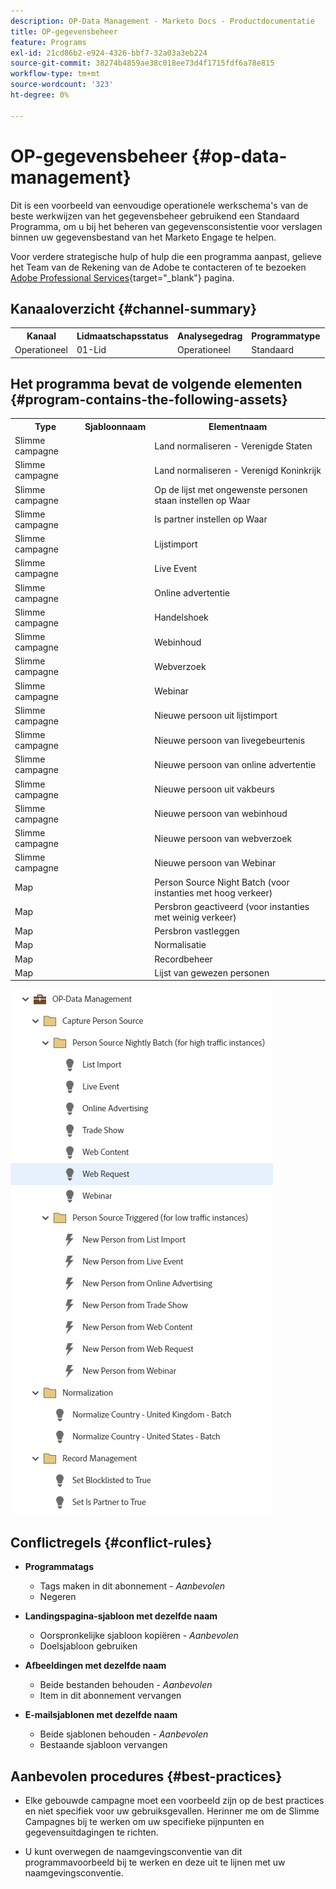 ```yaml
---
description: OP-Data Management - Marketo Docs - Productdocumentatie
title: OP-gegevensbeheer
feature: Programs
exl-id: 21cd86b2-e924-4326-bbf7-32a03a3eb224
source-git-commit: 38274b4859ae38c018ee73d4f1715fdf6a78e815
workflow-type: tm+mt
source-wordcount: '323'
ht-degree: 0%

---
```


# OP-gegevensbeheer {#op-data-management}

Dit is een voorbeeld van eenvoudige operationele werkschema&#39;s van de beste werkwijzen van het gegevensbeheer gebruikend een Standaard Programma, om u bij het beheren van gegevensconsistentie voor verslagen binnen uw gegevensbestand van het Marketo Engage te helpen.

Voor verdere strategische hulp of hulp die een programma aanpast, gelieve het Team van de Rekening van de Adobe te contacteren of te bezoeken [Adobe Professional Services](https://business.adobe.com/customers/consulting-services/main.html){target="_blank"} pagina.

## Kanaaloverzicht {#channel-summary}

<table style="table-layout:auto"> 
 <tbody> 
  <tr> 
   <th>Kanaal</th> 
   <th>Lidmaatschapsstatus</th>
   <th>Analysegedrag</th>
   <th>Programmatype</th>
  </tr> 
  <tr> 
   <td>Operationeel</td> 
   <td>01-Lid</td>
   <td>Operationeel</td>
   <td>Standaard</td>
  </tr>
 </tbody> 
</table>

## Het programma bevat de volgende elementen {#program-contains-the-following-assets}

<table style="table-layout:auto"> 
 <tbody> 
  <tr> 
   <th>Type</th> 
   <th>Sjabloonnaam</th>
   <th>Elementnaam</th>
  </tr>
  <tr> 
   <td>Slimme campagne</td> 
   <td> </td>
   <td>Land normaliseren - Verenigde Staten</td>
  </tr>
  <tr> 
   <td>Slimme campagne</td> 
   <td> </td>
   <td>Land normaliseren - Verenigd Koninkrijk</td>
  </tr>
  <tr> 
   <td>Slimme campagne</td> 
   <td> </td>
   <td>Op de lijst met ongewenste personen staan instellen op Waar</td>
  </tr>
  <tr> 
   <td>Slimme campagne</td> 
   <td> </td>
   <td>Is partner instellen op Waar</td>
  </tr>
  <tr> 
   <td>Slimme campagne</td> 
   <td> </td>
   <td>Lijstimport</td>
  </tr>
  <tr> 
   <td>Slimme campagne</td> 
   <td> </td>
   <td>Live Event</td>
  </tr>
  <tr> 
   <td>Slimme campagne</td> 
   <td> </td>
   <td>Online advertentie</td>
  </tr>
  <tr> 
   <td>Slimme campagne</td> 
   <td> </td>
   <td>Handelshoek</td>
  </tr>
  <tr> 
   <td>Slimme campagne</td> 
   <td> </td>
   <td>Webinhoud</td>
  </tr>
  <tr> 
   <td>Slimme campagne</td> 
   <td> </td>
   <td>Webverzoek</td>
  </tr>
  <tr> 
   <td>Slimme campagne</td> 
   <td> </td>
   <td>Webinar</td>
  </tr>
  <tr> 
   <td>Slimme campagne</td> 
   <td> </td>
   <td>Nieuwe persoon uit lijstimport</td>
  </tr>
  <tr> 
   <td>Slimme campagne</td> 
   <td> </td>
   <td>Nieuwe persoon van livegebeurtenis</td>
  </tr>
  <tr> 
   <td>Slimme campagne</td> 
   <td> </td>
   <td>Nieuwe persoon van online advertentie</td>
  </tr>
  <tr> 
   <td>Slimme campagne</td> 
   <td> </td>
   <td>Nieuwe persoon uit vakbeurs</td>
  </tr>
   <tr> 
   <td>Slimme campagne</td> 
   <td> </td>
   <td>Nieuwe persoon van webinhoud</td>
  </tr>
   <tr> 
   <td>Slimme campagne</td> 
   <td> </td>
   <td>Nieuwe persoon van webverzoek</td>
  </tr>
   <tr> 
   <td>Slimme campagne</td> 
   <td> </td>
   <td>Nieuwe persoon van Webinar</td>
  </tr>
  <tr> 
   <td>Map</td> 
   <td> </td>
   <td>Person Source Night Batch (voor instanties met hoog verkeer)</td>
  </tr>
  <tr> 
   <td>Map</td> 
   <td> </td>
   <td>Persbron geactiveerd (voor instanties met weinig verkeer)</td>
  </tr>
  <tr> 
   <td>Map</td> 
   <td> </td>
   <td>Persbron vastleggen</td>
  </tr>
  <tr> 
   <td>Map</td> 
   <td> </td>
   <td>Normalisatie</td>
  </tr>
  <tr> 
   <td>Map</td> 
   <td> </td>
   <td>Recordbeheer</td>
  </tr>
  <tr> 
   <td>Map</td> 
   <td> </td>
   <td>Lijst van gewezen personen</td>
  </tr>
 </tbody> 
</table>

![](assets/op-data-management-1.png)

## Conflictregels {#conflict-rules}

* **Programmatags**
   * Tags maken in dit abonnement - _Aanbevolen_
   * Negeren

* **Landingspagina-sjabloon met dezelfde naam**
   * Oorspronkelijke sjabloon kopiëren - _Aanbevolen_
   * Doelsjabloon gebruiken

* **Afbeeldingen met dezelfde naam**
   * Beide bestanden behouden - _Aanbevolen_
   * Item in dit abonnement vervangen

* **E-mailsjablonen met dezelfde naam**
   * Beide sjablonen behouden - _Aanbevolen_
   * Bestaande sjabloon vervangen

## Aanbevolen procedures {#best-practices}

* Elke gebouwde campagne moet een voorbeeld zijn op de best practices en niet specifiek voor uw gebruiksgevallen. Herinner me om de Slimme Campagnes bij te werken om uw specifieke pijnpunten en gegevensuitdagingen te richten.

* U kunt overwegen de naamgevingsconventie van dit programmavoorbeeld bij te werken en deze uit te lijnen met uw naamgevingsconventie.
